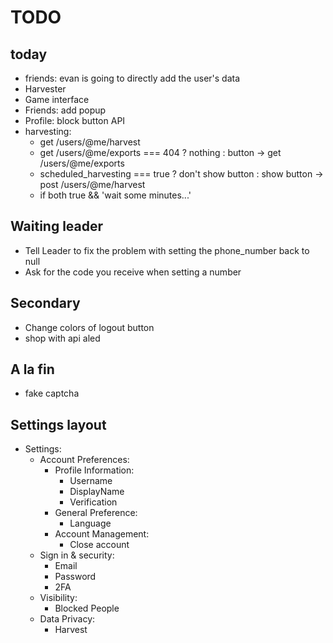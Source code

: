 # TODO
## today
- friends: evan is going to directly add the user's data
- Harvester
- Game interface
- Friends: add popup
- Profile: block button API
- harvesting:
    - get /users/@me/harvest
    - get /users/@me/exports === 404 ? nothing : button -> get /users/@me/exports
    - scheduled_harvesting === true ? don't show button : show button -> post /users/@me/harvest
    - if both true && 'wait some minutes...'

## Waiting leader
- Tell Leader to fix the problem with setting the phone_number back to null
- Ask for the code you receive when setting a number

## Secondary
- Change colors of logout button
- shop with api aled

## A la fin
- fake captcha


## Settings layout
- Settings:
    - Account Preferences:
        - Profile Information:
            - Username
            - DisplayName
            - Verification
        - General Preference:
            - Language
        - Account Management:
            - Close account
    - Sign in & security:
        - Email
        - Password
        - 2FA
    - Visibility:
        - Blocked People
    - Data Privacy:
        - Harvest
